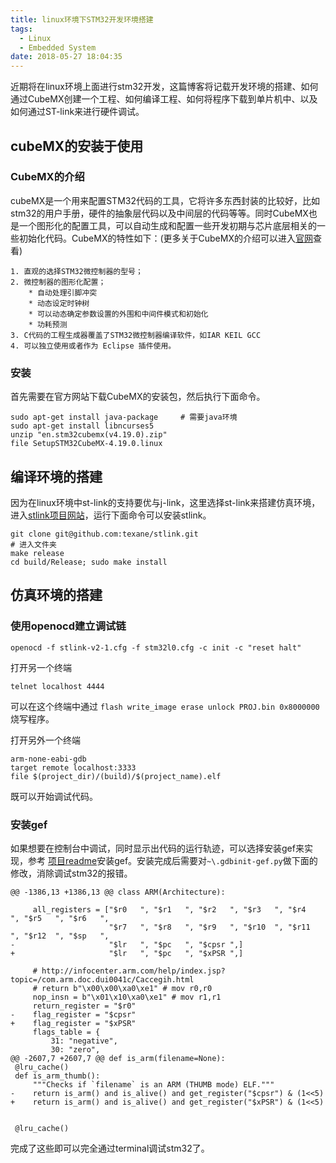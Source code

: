 ```yaml
---
title: linux环境下STM32开发环境搭建
tags:
  - Linux
  - Embedded System
date: 2018-05-27 18:04:35
---
```



近期将在linux环境上面进行stm32开发，这篇博客将记载开发环境的搭建、如何通过CubeMX创建一个工程、如何编译工程、如何将程序下载到单片机中、以及如何通过ST-link来进行硬件调试。

<!--more-->

## cubeMX的安装于使用

### CubeMX的介绍

cubeMX是一个用来配置STM32代码的工具，它将许多东西封装的比较好，比如stm32的用户手册，硬件的抽象层代码以及中间层的代码等等。同时CubeMX也是一个图形化的配置工具，可以自动生成和配置一些开发初期与芯片底层相关的一些初始化代码。CubeMX的特性如下：(更多关于CubeMX的介绍可以进入[官网](http://www.st.com/en/development-tools/stm32cubemx.html)查看)

	1. 直观的选择STM32微控制器的型号；
	2. 微控制器的图形化配置；
		* 自动处理引脚冲突
		* 动态设定时钟树
		* 可以动态确定参数设置的外围和中间件模式和初始化
		* 功耗预测
	3. C代码的工程生成器覆盖了STM32微控制器编译软件，如IAR KEIL GCC
	4. 可以独立使用或者作为 Eclipse 插件使用。


### 安装

首先需要在官方网站下载CubeMX的安装包，然后执行下面命令。

```
sudo apt-get install java-package     # 需要java环境
sudo apt-get install libncurses5
unzip "en.stm32cubemx(v4.19.0).zip"
file SetupSTM32CubeMX-4.19.0.linux
```

## 编译环境的搭建

因为在linux环境中st-link的支持要优与j-link，这里选择st-link来搭建仿真环境，进入[stlink项目网站](https://github.com/texane/stlink)，运行下面命令可以安装stlink。

```
git clone git@github.com:texane/stlink.git
# 进入文件夹
make release
cd build/Release; sudo make install
```

## 仿真环境的搭建

### 使用openocd建立调试链

```
openocd -f stlink-v2-1.cfg -f stm32l0.cfg -c init -c "reset halt"
```

打开另一个终端

```
telnet localhost 4444
```
可以在这个终端中通过 `flash write_image erase unlock PROJ.bin 0x8000000`烧写程序。

打开另外一个终端

```
arm-none-eabi-gdb
target remote localhost:3333
file $(project_dir)/(build)/$(project_name).elf
```
既可以开始调试代码。

### 安装gef

如果想要在控制台中调试，同时显示出代码的运行轨迹，可以选择安装gef来实现，参考 [项目readme](https://github.com/hugsy/gef)安装gef。安装完成后需要对`~\.gdbinit-gef.py`做下面的修改，消除调试stm32的报错。

```
@@ -1386,13 +1386,13 @@ class ARM(Architecture):

     all_registers = ["$r0   ", "$r1   ", "$r2   ", "$r3   ", "$r4   ", "$r5   ", "$r6   ",
                      "$r7   ", "$r8   ", "$r9   ", "$r10  ", "$r11  ", "$r12  ", "$sp   ",
-                     "$lr   ", "$pc   ", "$cpsr ",]
+                     "$lr   ", "$pc   ", "$xPSR ",]

     # http://infocenter.arm.com/help/index.jsp?topic=/com.arm.doc.dui0041c/Caccegih.html
     # return b"\x00\x00\xa0\xe1" # mov r0,r0
     nop_insn = b"\x01\x10\xa0\xe1" # mov r1,r1
     return_register = "$r0"
-    flag_register = "$cpsr"
+    flag_register = "$xPSR"
     flags_table = {
         31: "negative",
         30: "zero",
@@ -2607,7 +2607,7 @@ def is_arm(filename=None):
 @lru_cache()
 def is_arm_thumb():
     """Checks if `filename` is an ARM (THUMB mode) ELF."""
-    return is_arm() and is_alive() and get_register("$cpsr") & (1<<5)
+    return is_arm() and is_alive() and get_register("$xPSR") & (1<<5)


 @lru_cache()
```

完成了这些即可以完全通过terminal调试stm32了。
